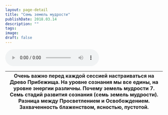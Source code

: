 ```yaml
---
layout: page-detail
title: "Семь земель мудрости"
publishDate: 2018.03.14
description: ""
tags:
image:
draft: false
---
```


<audio title="2018.03.14 - Семь земель мудрости.mp3" src="/upload/iblock/539/5399c9b830758c709b54b85bf5e660da.mp3" controls=""></audio>

| Очень важно перед каждой сессией настраиваться на Древо Прибежища. На уровне сознания мы все едины, на уровне энергии различны. Почему земель мудрости 7\. Семь стадий развития сознания (семь земель мудрости). Разница между Просветлением и Освобождением. Захваченность блаженством, ясностью, пустотой. |
| ------------------------------------------------------------------------------------------------------------------------------------------------------------------------------------------------------------------------------------------------------------------------------------------------------------ |

  
